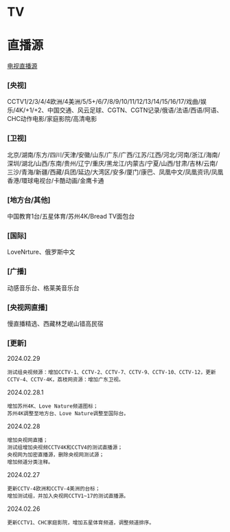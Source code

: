 # TV

# 直播源

[电视直播源](https://github.com/Nekori/TV/blob/master/A_TV.m3u)

### \[央视]
CCTV1/2/3/4/4欧洲/4美洲/5/5+/6/7/8/9/10/11/12/13/14/15/16/17/戏曲/娱乐/4K/+1/+2、中国交通、风云足球、CGTN、CGTN记录/俄语/法语/西语/阿语、CHC动作电影/家庭影院/高清电影

### \[卫视]
北京/湖南/东方/四川/天津/安徽/山东/广东/广西/江苏/江西/河北/河南/浙江/海南/深圳/湖北/山西/东南/贵州/辽宁/重庆/黑龙江/内蒙古/宁夏/山西/甘肃/吉林/云南/三沙/青海/新疆/西藏/兵团/延边/大湾区/安多/厦门/康巴、凤凰中文/凤凰资讯/凤凰香港/環球电视台/卡酷动画/金鹰卡通

### \[地方台/其他]
中国教育1台/五星体育/苏州4K/Bread TV面包台

### \[国际]
LoveNrture、俄罗斯中文

### \[广播]
动感音乐台、格莱美音乐台

### \[央视网直播]
慢直播精选、西藏林芝岷山错高民宿


### \[更新]
2024.02.29

    测试组央视频源：增加CCTV-1、CCTV-2、CCTV-7、CCTV-9、CCTV-10、CCTV-12，更新CCTV-4、CCTV-4K，荔枝网资源：增加广东卫视。
2024.02.28.1

    增加苏州4K、Love Nature频道图标；
    苏州4K调整至地方台、Love Nature调整至国际台。
2024.02.28

    增加央视网直播；
    测试组增加央视频CCTV4K和CCTV4的测试直播源；
    央视网为加密直播源，删除央视网测试源；
    增加频道分类注释。
2024.02.27

    更新CCTV-4欧洲和CCTV-4美洲的台标；
    增加测试组，并加入央视网CCTV1~17的测试直播源。
2024.02.26

    更新CCTV1、CHC家庭影院，增加五星体育频道，调整频道排序。